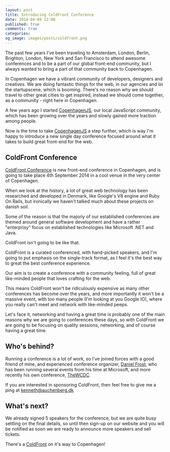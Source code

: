 ```yaml
---
layout: post
title: Introducing ColdFront Conference
date: 2014-04-09 12:00
published: true
comments: true
categories:
og_image: images/posts/coldfront.png
---
```


The past few years I’ve been traveling to Amsterdam, London, Berlin, Brighton, London, New York and San Francisco to attend awesome conferences and to be a part of our global front-end community, but I always wanted to bring a part of that community back to Copenhagen.

In Copenhagen we have a vibrant community of developers, designers and creatives. We are doing fantastic things for the web, in our agencies and iin the startupscene, which is booming. There's no reason why we should travel to other great cities to get inspired, instead we should come together, as a community - right here in Copenhagen.

A few years ago I started [CopenhagenJS](http://copenhagenjs.dk), our local JavaScript community, which has been growing over the years and slowly gained more traction among people. 

Now is the time to take [CopenhagenJS](http://copenhagenjs.dk) a step further, which is way I'm happy to introduce a new single day conference focused around what it takes to build great front-end for the web.

<!--more--> 

## ColdFront Conference

[ColdFront Conference](http://coldfrontconf.com) is new front-end conference in Copenhagen, and is going to take place 4th September 2014 in a cool venue in the very center of Copenhagen.

When we look at the history, a lot of great web technology has been researched and developed in Denmark, like Google's V8 engine and Ruby On Rails, but ironically we haven't talked much about these projects on danish soil. 

Some of the reason is that the majoriy of our established conferences are themed around general software development and have a rather "enterprisy" focus on established technologies like Microsoft .NET and Java.

ColdFront isn't going to be like that. 

ColdFront is a curated conferenced, with hand-picked speakers, and I'm going to put emphasis on the single-track format, as I feel it's the best way to great the best conference experience. 

Our aim is to create a conference with a community feeling, full of great like-minded people that loves crafting for the web. 

This means ColdFront won't be ridiculously expensive as many other conferences has become over the years, and more importantly it won't be a massive event, with too many people (I'm looking at you Google IO), where you really can't meet and network with like-minded peeps. 

Let's face it, networking and having a great time is probably one of the main reasons why we are going to conferences these days, so with ColdFront we are going to be focusing on quality sessions, networking, and of course having a great time.

## Who's behind?
Running a conference is a lot of work, so I've joined forces with a good friend of mine, and experienced conference organizer, [Daniel Frost](http://danielfrost.io), who has been running several events from his time at Microsoft, and more recently his own conference, [TheWCDC](http://thewcdc.net/).

If you are interested in sponsoring ColdFront, then feel free to give me a ping at [kenneth@auchenberg.dk](mailto:kenneth@auchenberg.dk)

## What's next?
We already signed 5 speakers for the conference, but we are quite busy settling on the final details, so until then sign-up on our website and you will be notified as soon we are ready to announce more speakers and sell tickets.

There's a [ColdFront](http://coldfrontconf.com) on it's way to Copenhagen!

